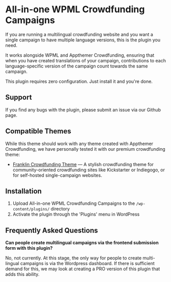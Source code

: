 All-in-one WPML Crowdfunding Campaigns
=================
If you are running a multilingual crowdfunding website and you want a single campaign to have multiple language versions, this is the plugin you need.   

It works alongside WPML and Appthemer Crowdfunding, ensuring that when you have created translations of your campaign, contributions to each language-specific version of the campaign count towards the same campaign. 

This plugin requires zero configuration. Just install it and you're done.

## Support ##

If you find any bugs with the plugin, please submit an issue via our Github page.

## Compatible Themes ##

While this theme should work with any theme created with Appthemer Crowdfunding, we have personally tested it with our premium crowdfunding theme:

* [Franklin Crowdfunding Theme](http://themeforest.net/item/franklin-wordpress-crowdfunding-theme/5063650?ref=Studio164a) — A stylish crowdfunding theme for community-oriented crowdfunding sites like Kickstarter or Indiegogo, or for self-hosted single-campaign websites. 

## Installation 

1. Upload All-in-one WPML Crowdfunding Campaigns to the `/wp-content/plugins/` directory
2. Activate the plugin through the 'Plugins' menu in WordPress

## Frequently Asked Questions

**Can people create multilingual campaigns via the frontend submission form with this plugin?**

No, not currently. At this stage, the only way for people to create multi-lingual campaigns is via the Wordpress dashboard. If there is sufficient demand for this, we may look at creating a PRO version of this plugin that adds this ability.
